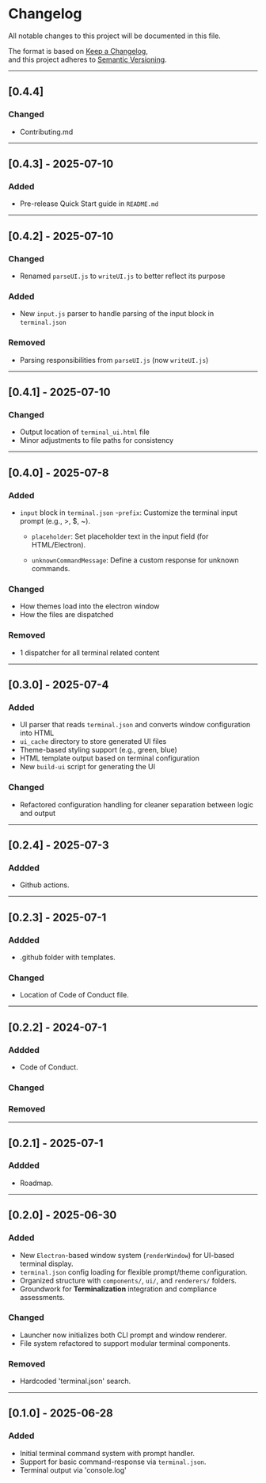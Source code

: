 # Changelog

All notable changes to this project will be documented in this file.

The format is based on [Keep a Changelog](https://keepachangelog.com/en/1.0.0/),  
and this project adheres to [Semantic Versioning](https://semver.org/spec/v2.0.0.html).

---
## [0.4.4]
### Changed
- Contributing.md

---

## [0.4.3] - 2025-07-10
### Added
- Pre-release Quick Start guide in `README.md`

---

## [0.4.2] - 2025-07-10
### Changed
- Renamed `parseUI.js` to `writeUI.js` to better reflect its purpose

### Added
- New `input.js` parser to handle parsing of the input block in `terminal.json`

### Removed
- Parsing responsibilities from `parseUI.js` (now `writeUI.js`)

---

## [0.4.1] - 2025-07-10
### Changed
- Output location of `terminal_ui.html` file
- Minor adjustments to file paths for consistency

---

## [0.4.0] - 2025-07-8
### Added
- `input` block in `terminal.json`
    -`prefix`: Customize the terminal input prompt (e.g., >, $, ~).

    - `placeholder`: Set placeholder text in the input field (for HTML/Electron).

    - `unknownCommandMessage`: Define a custom response for unknown commands.

### Changed
- How themes load into the electron window
- How the files are dispatched

### Removed
- 1 dispatcher for all terminal related content
---

## [0.3.0] - 2025-07-4
### Added
- UI parser that reads `terminal.json` and converts window configuration into HTML
- `ui_cache` directory to store generated UI files
- Theme-based styling support (e.g., green, blue)
- HTML template output based on terminal configuration
- New `build-ui` script for generating the UI

### Changed
- Refactored configuration handling for cleaner separation between logic and output

---

## [0.2.4] - 2025-07-3
### Addded
- Github actions.

---

## [0.2.3] - 2025-07-1
### Addded
- .github folder with templates.
### Changed
- Location of Code of Conduct file.

---

## [0.2.2] - 2024-07-1
### Addded
- Code of Conduct.
### Changed

### Removed

---

## [0.2.1] - 2025-07-1
### Addded
- Roadmap.

---

## [0.2.0] - 2025-06-30
### Added
- New `Electron`-based window system (`renderWindow`) for UI-based terminal display.
- `terminal.json` config loading for flexible prompt/theme configuration.
- Organized structure with `components/`, `ui/`, and `renderers/` folders.
- Groundwork for **Terminalization** integration and compliance assessments.

### Changed
- Launcher now initializes both CLI prompt and window renderer.
- File system refactored to support modular terminal components.

### Removed
- Hardcoded 'terminal.json' search.

---

## [0.1.0] - 2025-06-28
### Added
- Initial terminal command system with prompt handler.
- Support for basic command-response via `terminal.json`.
- Terminal output via 'console.log'

